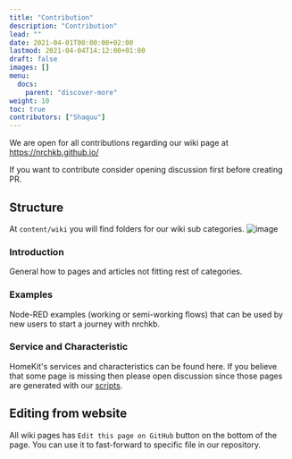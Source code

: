 ```yaml
---
title: "Contribution"
description: "Contribution"
lead: ""
date: 2021-04-01T00:00:00+02:00
lastmod: 2021-04-04T14:12:00+01:00
draft: false
images: []
menu:
  docs:
    parent: "discover-more"
weight: 10
toc: true
contributors: ["Shaquu"]
---
```


We are open for all contributions regarding our wiki page at https://nrchkb.github.io/

If you want to contribute consider opening discussion first before creating PR.

## Structure

At `content/wiki` you will find folders for our wiki sub categories.
![image](https://user-images.githubusercontent.com/2881159/113577526-afa75b80-9621-11eb-890f-174dabcd2957.png)

### Introduction

General how to pages and articles not fitting rest of categories.

### Examples

Node-RED examples (working or semi-working flows) that can be used by new users to start a journey with nrchkb.

### Service and Characteristic

HomeKit's services and characteristics can be found here.
If you believe that some page is missing then please open discussion since those pages are generated with our [scripts](https://github.com/NRCHKB/NRCHKB.github.io/tree/master/utils).

## Editing from website

All wiki pages has `Edit this page on GitHub` button on the bottom of the page. You can use it to fast-forward to specific file in our repository.
